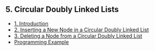 ## 5. Circular Doubly Linked Lists 

- [1. Introduction](1__Introduction/readme.md) 
- [2. Inserting a New Node in a Circular Doubly Linked List](2__Inserting_a_New_Node_in_a_Circular_Doubly_Linked_List/readme.md) 
- [3. Deleting a Node from a Circular Doubly Linked List](3__Deleting_a_Node_from_a_Circular_Doubly_Linked_List/readme.md) 
- [Programming Example](Programming_Example/readme.md) 
